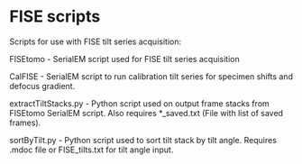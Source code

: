 # FISE scripts
Scripts for use with FISE tilt series acquisition:

FISEtomo - SerialEM script used for FISE tilt series acquisition

CalFISE - SerialEM script to run calibration tilt series for specimen shifts and defocus gradient.

extractTiltStacks.py - Python script used on output frame stacks from FISEtomo SerialEM script. Also requires *_saved.txt (File with list of saved frames).

sortByTilt.py - Python script used to sort tilt stack by tilt angle. Requires .mdoc file or FISE_tilts.txt for tilt angle input.
